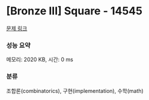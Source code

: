 # [Bronze III] Square - 14545 

[문제 링크](https://www.acmicpc.net/problem/14545) 

### 성능 요약

메모리: 2020 KB, 시간: 0 ms

### 분류

조합론(combinatorics), 구현(implementation), 수학(math)

